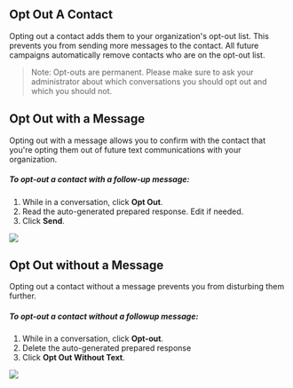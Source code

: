 Opt Out A Contact
-----------------

Opting out a contact adds them to your organization's opt-out
list. This prevents you from sending more messages to the
contact. All future campaigns automatically remove contacts who
are on the opt-out list.

> Note: Opt-outs are permanent. Please make sure to ask your
> administrator about which conversations you should opt out and
> which you should not.

Opt Out with a Message
----------------------

Opting out with a message allows you to confirm with the contact
that you're opting them out of future text communications with
your organization.

##### *To opt-out a contact with a follow-up message:*

1. While in a conversation, click **Opt Out**.
2. Read the auto-generated prepared response. Edit if needed.
3. Click **Send**.

![](https://s3.amazonaws.com/helpscout.net/docs/assets/5d4878eb2c7d3a330e3c1b86/images/60010465b9a8501b295d0bde/file-h6TMtPBGp5.png)

Opt Out without a Message
-------------------------

Opting out a contact without a message prevents you from
disturbing them further.

##### *To opt-out a contact without a followup message:*

1. While in a conversation, click **Opt-out**.
2. Delete the auto-generated prepared response
3. Click **Opt Out Without Text**.

![](https://s3.amazonaws.com/helpscout.net/docs/assets/5d4878eb2c7d3a330e3c1b86/images/6001043db9a8501b295d0bdb/file-DlM50hjDV4.png)
 